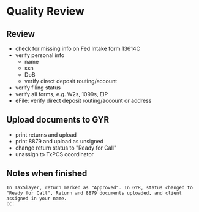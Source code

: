 # Quality Review

## Review
- check for missing info on Fed Intake form 13614C
- verify personal info
  - name
  - ssn
  - DoB
  - verify direct deposit routing/account
- verify filing status
- verify all forms, e.g. W2s, 1099s, EIP
- eFile: verify direct deposit routing/account or address


## Upload documents to GYR
- print returns and upload
- print 8879 and upload as unsigned
- change return status to "Ready for Call"
- unassign to TxPCS coordinator

## Notes when finished
```
In TaxSlayer, return marked as "Approved". In GYR, status changed to "Ready for Call", Return and 8879 documents uploaded, and client assigned in your name.
cc: 
```
